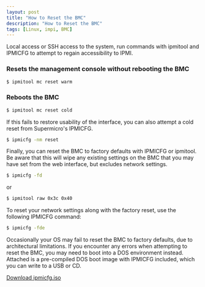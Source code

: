 ```yaml
---
layout: post
title: "How to Reset the BMC"
description: "How to Reset the BMC"
tags: [Linux, impi, BMC]
---
```


 Local access or SSH access to the system, run commands with ipmitool and IPMICFG to attempt to regain accessibility to IPMI.

### Resets the management console without rebooting the BMC

```bash
$ ipmitool mc reset warm
```

### Reboots the BMC

```bash
$ ipmitool mc reset cold
```
 
If this fails to restore usability of the interface, you can also attempt a cold reset from Supermicro's IPMICFG.

```bash
$ ipmicfg -nm reset
```

Finally, you can reset the BMC to factory defaults with IPMICFG or ipmitool. Be aware that this will wipe any existing settings on the BMC that you may have set from the web interface, but excludes network settings.

```bash
$ ipmicfg -fd
```

or

```bash
$ ipmitool raw 0x3c 0x40
```

To reset your network settings along with the factory reset, use the following IPMICFG command:

```bash
$ ipmicfg -fde
```

Occasionally your OS may fail to reset the BMC to factory defaults, due to architectural limitations. If you encounter any errors when attempting to reset the BMC, you may need to boot into a DOS environment instead. Attached is a pre-compiled DOS boot image with IPMICFG included, which you can write to a USB or CD.

[Download ipmicfg.iso][1]

[1]:https://siliconmechanics.zendesk.com/hc/en-us/article_attachments/202087645/ipmicfg.iso
